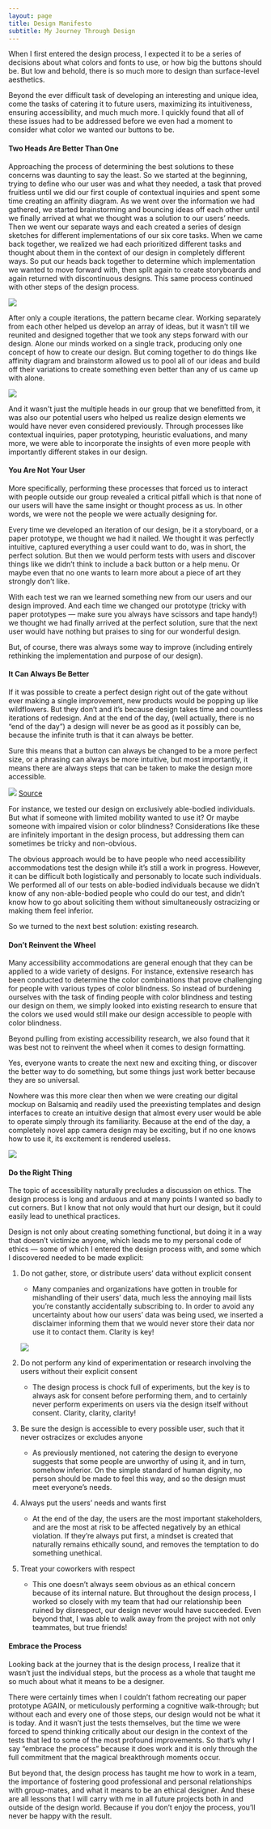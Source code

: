```yaml
---
layout: page
title: Design Manifesto
subtitle: My Journey Through Design
---
```


When I first entered the design process, I expected it to be a series of decisions about what colors and fonts to use, or how big the buttons should be. But low and behold, there is so much more to design than surface-level aesthetics.

Beyond the ever difficult task of developing an interesting and unique idea, come the tasks of catering it to future users, maximizing its intuitiveness, ensuring accessibility, and much much more. I quickly found that all of these issues had to be addressed before we even had a moment to consider what color we wanted our buttons to be. 

#### Two Heads Are Better Than One

Approaching the process of determining the best solutions to these concerns was daunting to say the least. So we started at the beginning, trying to define who our user was and what they needed, a task that proved fruitless until we did our first couple of contextual inquiries and spent some time creating an affinity diagram. As we went over the information we had gathered, we started brainstorming and bouncing ideas off each other until we finally arrived at what we thought was a solution to our users’ needs. Then we went our separate ways and each created a series of design sketches for different implementations of our six core tasks. When we came back together, we realized we had each prioritized different tasks and thought about them in the context of our design in completely different ways. So put our heads back together to determine which implementation we wanted to move forward with, then split again to create storyboards and again returned with discontinuous designs. This same process continued with other steps of the design process.

![](/img/affinityDiagram.png)

After only a couple iterations, the pattern became clear. Working separately from each other helped us develop an array of ideas, but it wasn’t till we reunited and designed together that we took any steps forward with our design. Alone our minds worked on a single track, producing only one concept of how to create our design. But coming together to do things like affinity diagram and brainstorm allowed us to pool all of our ideas and build off their variations to create something even better than any of us came up with alone.

![](/img/threePics.png)

And it wasn't just the multiple heads in our group that we benefitted from, it was also our potential users who helped us realize design elements we would have never even considered previously. Through processes like contextual inquiries, paper prototyping, heuristic evaluations, and many more, we were able to incorporate the insights of even more people with importantly different stakes in our design.

#### You Are Not Your User

More specifically, performing these processes that forced us to interact with people outside our group revealed a critical pitfall which is that none of our users will have the same insight or thought process as us. In other words, we were not the people we were actually designing for. 

Every time we developed an iteration of our design, be it a storyboard, or a paper prototype, we thought we had it nailed. We thought it was perfectly intuitive, captured everything a user could want to do, was in short, the perfect solution. But then we would perform tests with users and discover things like we didn’t think to include a back button or a help menu. Or maybe even that no one wants to learn more about a piece of art they strongly don’t like. 

With each test we ran we learned something new from our users and our design improved. And each time we changed our prototype (tricky with paper prototypes — make sure you always have scissors and tape handy!) we thought we had finally arrived at the perfect solution, sure that the next user would have nothing but praises to sing for our wonderful design.

But, of course, there was always some way to improve (including entirely rethinking the implementation and purpose of our design).

#### It Can Always Be Better

If it was possible to create a perfect design right out of the gate without ever making a single improvement, new products would be popping up like wildflowers. But they don’t and it’s because design takes time and countless iterations of redesign. And at the end of the day, (well actually, there is no “end of the day”) a design will never be as good as it possibly can be, because the infinite truth is that it can always be better.

Sure this means that a button can always be changed to be a more perfect size, or a phrasing can always be more intuitive, but most importantly, it means there are always steps that can be taken to make the design more accessible. 

![](/img/accessibility.png)
[Source](https://accessibility.blog.gov.uk/2016/09/02/dos-and-donts-on-designing-for-accessibility/)

For instance, we tested our design on exclusively able-bodied individuals. But what if someone with limited mobility wanted to use it? Or maybe someone with impaired vision or color blindness? Considerations like these are infinitely important in the design process, but addressing them can sometimes be tricky and non-obvious.

The obvious approach would be to have people who need accessibility accommodations test the design while it’s still a work in progress. However, it can be difficult both logistically and personably to locate such individuals. We performed all of our tests on able-bodied individuals because we didn’t know of any non-able-bodied people who could do our test, and didn’t know how to go about soliciting them without simultaneously ostracizing or making them feel inferior. 

So we turned to the next best solution: existing research.

#### Don’t Reinvent the Wheel

Many accessibility accommodations are general enough that they can be applied to a wide variety of designs. For instance, extensive research has been conducted to determine the color combinations that prove challenging for people with various types of color blindness. So instead of burdening ourselves with the task of finding people with color blindness and testing our design on them, we simply looked into existing research to ensure that the colors we used would still make our design accessible to people with color blindness.

Beyond pulling from existing accessibility research, we also found that it was best not to reinvent the wheel when it comes to design formatting.

Yes, everyone wants to create the next new and exciting thing, or discover the better way to do something, but some things just work better because they are so universal.

Nowhere was this more clear then when we were creating our digital mockup on Balsamiq and readily used the preexisting templates and design interfaces to create an intuitive design that almost every user would be able to operate simply through its familiarity. Because at the end of the day, a completely novel app camera design may be exciting, but if no one knows how to use it, its excitement is rendered useless.

![](/img/dm2.png)

#### Do the Right Thing

The topic of accessibility naturally precludes a discussion on ethics. The design process is long and arduous and at many points I wanted so badly to cut corners. But I know that not only would that hurt our design, but it could easily lead to unethical practices.

Design is not only about creating something functional, but doing it in a way that doesn’t victimize anyone, which leads me to my personal code of ethics — some of which I entered the design process with, and some which I discovered needed to be made explicit:

1. Do not gather, store, or distribute users’ data without explicit consent
   * Many companies and organizations have gotten in trouble for mishandling of their users’ data, much less the annoying mail lists you’re constantly accidentally subscribing to. In order  to avoid any uncertainty about how our users’ data was being used, we inserted a disclaimer informing them that we would never store their data nor use it to contact them. Clarity is key!
   
   ![](/img/dm5:8.png)

2. Do not perform any kind of experimentation or research involving the users without their explicit consent
   * The design process is chock full of experiments, but the key is to always ask for consent before performing them, and to certainly never perform experiments on users via the design itself without consent. Clarity, clarity, clarity!
3. Be sure the design is accessible to every possible user, such that it never ostracizes or excludes anyone
   * As previously mentioned, not catering the design to everyone suggests that some people are unworthy of using it, and in turn, somehow inferior. On the simple standard of human dignity, no person should be made to feel this way, and so the design must meet everyone’s needs.
4. Always put the users’ needs and wants first
   * At the end of the day, the users are the most important stakeholders, and are the most at risk to be affected negatively by an ethical violation. If they’re always put first, a mindset is created that naturally remains ethically sound, and removes the temptation to do something unethical.
5. Treat your coworkers with respect
   * This one doesn’t always seem obvious as an ethical concern because of its internal nature. But throughout the design process, I worked so closely with my team that had our relationship been ruined by disrespect, our design never would have succeeded. Even beyond that, I was able to walk away from the project with not only teammates, but true friends!

#### Embrace the Process

Looking back at the journey that is the design process, I realize that it wasn’t just the individual steps, but the process as a whole that taught me so much about what it means to be a designer.

There were certainly times when I couldn’t fathom recreating our paper prototype AGAIN, or meticulously performing a cognitive walk-through; but without each and every one of those steps, our design would not be what it is today. And it wasn’t just the tests themselves, but the time we were forced to spend thinking critically about our design in the context of the tests that led to some of the most profound improvements. So that’s why I say “embrace the process” because it does work and it is only through the full commitment that the magical breakthrough moments occur. 

But beyond that, the design process has taught me how to work in a team, the importance of fostering good professional and personal relationships with group-mates, and what it means to be an ethical designer. And these are all lessons that I will carry with me in all future projects both in and outside of the design world. Because if you don’t enjoy the process, you’ll never be happy with the result.
